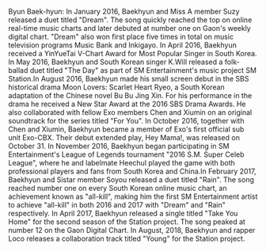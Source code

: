 Byun Baek-hyun: In January 2016, Baekhyun and Miss A member Suzy released a duet titled "Dream". The song quickly reached the top on online real-time music charts and later debuted at number one on Gaon's weekly digital chart. "Dream" also won first place five times in total on music television programs Music Bank and Inkigayo. In April 2016, Baekhyun received a YinYueTai V-Chart Award for Most Popular Singer in South Korea. In May 2016, Baekhyun and South Korean singer K.Will released a folk-ballad duet titled "The Day" as part of SM Entertainment's music project SM Station.In August 2016, Baekhyun made his small screen debut in the SBS historical drama Moon Lovers: Scarlet Heart Ryeo, a South Korean adaptation of the Chinese novel Bu Bu Jing Xin. For his performance in the drama he received a New Star Award at the 2016 SBS Drama Awards. He also collaborated with fellow Exo members Chen and Xiumin on an original soundtrack for the series titled "For You". In October 2016, together with Chen and Xiumin, Baekhyun became a member of Exo's first official sub unit Exo-CBX. Their debut extended play, Hey Mama!, was released on October 31. In November 2016, Baekhyun began participating in SM Entertainment's League of Legends tournament "2016 S.M. Super Celeb League", where he and labelmate Heechul played the game with both professional players and fans from South Korea and China.In February 2017, Baekhyun and Sistar member Soyou released a duet titled "Rain". The song reached number one on every South Korean online music chart, an achievement known as "all-kill", making him the first SM Entertainment artist to achieve "all-kill" in both 2016 and 2017 with "Dream" and "Rain" respectively. In April 2017, Baekhyun released a single titled "Take You Home" for the second season of the Station project. The song peaked at number 12 on the Gaon Digital Chart. In August, 2018, Baekhyun and rapper Loco releases a collaboration track titled "Young" for the Station project.
